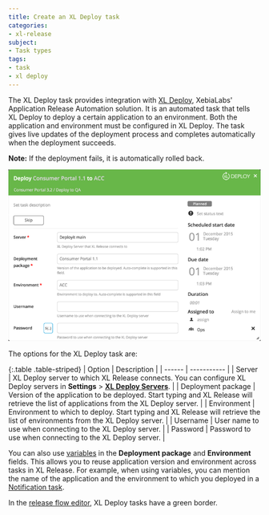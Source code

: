 ```yaml
---
title: Create an XL Deploy task
categories:
- xl-release
subject:
- Task types
tags:
- task
- xl deploy
---
```


The XL Deploy task provides integration with [XL Deploy](/xl-deploy), XebiaLabs' Application Release Automation solution. It is an automated task that tells XL Deploy to deploy a certain application to an environment. Both the application and environment must be configured in XL Deploy. The task gives live updates of the deployment process and completes automatically when the deployment succeeds.

**Note:** If the deployment fails, it is automatically rolled back.

![XL Deploy Task Details](../images/deployit-task-details.png)

The options for the XL Deploy task are:

{:.table .table-striped}
| Option | Description |
| ------ | ----------- |
| Server | XL Deploy server to which XL Release connects. You can configure XL Deploy servers in **Settings** > **[XL Deploy Servers](/xl-release/how-to/configure-xl-deploy-servers-in-xl-release.html)**. |
| Deployment package | Version of the application to be deployed. Start typing and XL Release will retrieve the list of applications from the XL Deploy server. |
| Environment | Environment to which to deploy. Start typing and XL Release will retrieve the list of environments from the XL Deploy server. |
| Username | User name to use when connecting to the XL Deploy server. |
| Password | Password to use when connecting to the XL Deploy server. |

You can also use [variables](/xl-release/concept/variables-in-xl-release.html) in the **Deployment package** and **Environment** fields. This allows you to reuse application version and environment across tasks in XL Release. For example, when using variables, you can mention the name of the application and the environment to which you deployed in a [Notification task](/xl-release/how-to/create-a-notification-task.html).

In the [release flow editor](/xl-release/how-to/using-the-release-flow-editor.html), XL Deploy tasks have a green border.
